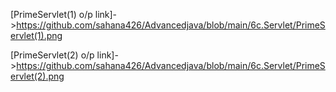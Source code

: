[PrimeServlet(1) o/p link]->https://github.com/sahana426/Advancedjava/blob/main/6c.Servlet/PrimeServlet(1).png

[PrimeServlet(2) o/p link]->https://github.com/sahana426/Advancedjava/blob/main/6c.Servlet/PrimeServlet(2).png
